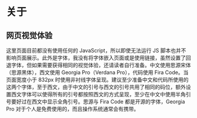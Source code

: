 <!---
hideIndex = "both"
specialPosition = ["navbar-article", "navbar-index", "readme"]
--->

# 关于

## 网页视觉体验

这里页面目前都没有使用任何的 JavaScript，所以即使无法运行 JS 脚本也并不影响页面展示。此外是字体，我没有将字体嵌入页面或是使用链接，虽然设置了回退字体，但如果需要获得相同的视觉体验，还请读者自行准备。中文使用思源宋体（思源黑体），西文使用 Georgia Pro（Verdana Pro），代码使用 Fira Code。当页面宽度小于 832px 时使用非衬线字体呈现。建议至少准备中文和代码所使用的这两个字体，至于西文，由于中文的引号与西文的引号共用了相同的码位，额外设置西文字体可以使得所有的引号都按照西文的方式呈现，至少在中文中使用半角引号要好过在西文中显示全角引号。思源与 Fira Code 都是开源的字体，Georgia Pro 对于个人是免费使用的，而且操作系统通常会有携带。